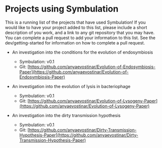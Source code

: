 # Projects using Symbulation 
This is a running list of the projects that have used Symbulation! 
If you would like to have your project added to this list, please
include a short description of you work, and a link to any git repository
that you may have. You can complete a pull request to add your
information to this list.  See the dev/getting-started for 
information on how to complete a pull 
request. 
 
 * An investigation into the conditions for the evolution of 
 endosymbiosis 
    * Symbulation: v0.1
    * Git: [https://github.com/anyaevostinar/Evolution-of-Endosymbiosis-Paper](https://github.com/anyaevostinar/Evolution-of-Endosymbiosis-Paper)
 
 * An investigation into the evolution of lysis in bacteriophage 
    * Symbulation: v0.1
    * Git: [https://github.com/anyaevostinar/Evolution-of-Lysogeny-Paper](https://github.com/anyaevostinar/Evolution-of-Lysogeny-Paper)
 
 * An investigation into the dirty transmission hypothesis 
    * Symbulation: v0.1
    * Git: [https://github.com/anyaevostinar/Dirty-Transmission-Hypothesis-Paper](https://github.com/anyaevostinar/Dirty-Transmission-Hypothesis-Paper) 